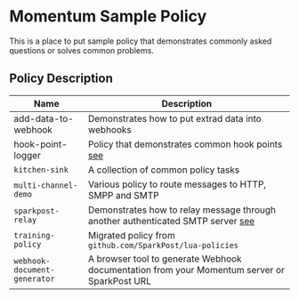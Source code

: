 # Momentum Sample Policy

This is a place to put sample policy that demonstrates commonly asked questions or solves common problems.

## Policy Description

| Name  | Description  |
|---|---|
| add-data-to-webhook  | Demonstrates how to put extrad data into webhooks  |
| hook-point-logger  | Policy that demonstrates common hook points [see](https://confluence.int.messagesystems.com/pages/viewpage.action?pageId=13434926)  |
| `kitchen-sink` | A collection of common policy tasks |
| `multi-channel-demo`  | Various policy to route messages to HTTP, SMPP and SMTP  |
| `sparkpost-relay`  | Demonstrates how to relay message through another authenticated SMTP server [see](https://support.messagesystems.com/docs/web-momo4/modules.outbound_smtp_auth.php) |
| `training-policy` | Migrated policy from `github.com/SparkPost/lua-policies` |
| `webhook-document-generator`  | A browser tool to generate Webhook documentation from your Momentum server or SparkPost URL |


